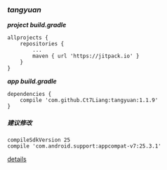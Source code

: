 ### ***tangyuan***

***project build.gradle***
```
allprojects {
    repositories {
    	...
    	maven { url 'https://jitpack.io' }
    }
}
```
***app* *build.gradle***
```
dependencies {
    compile 'com.github.Ct7Liang:tangyuan:1.1.9'
}
```
##### 建议修改
```
compileSdkVersion 25
compile 'com.android.support:appcompat-v7:25.3.1'
```


[details](https://github.com/Ct7Liang/tangyuan/blob/master/DETAIL.md)
